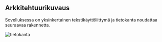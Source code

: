 ## Arkkitehtuurikuvaus

Sovelluksessa on yksinkertainen tekstikäyttöliittymä ja tietokanta noudattaa seuraavaa rakennetta.

![tietokanta](/kuvat/paketinseuranta.png)